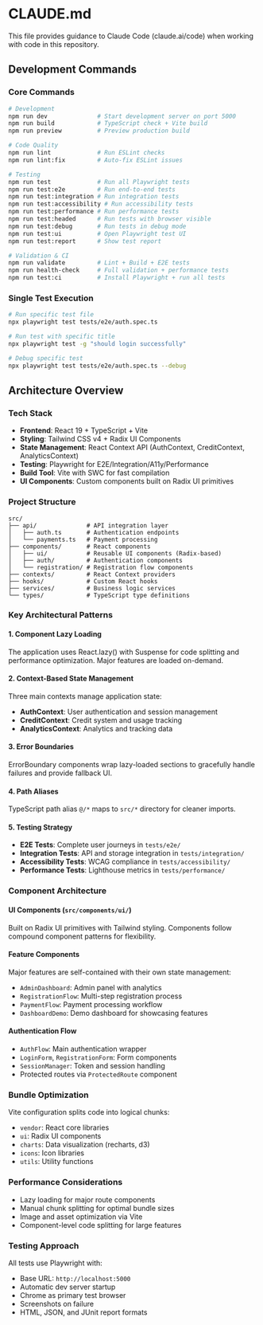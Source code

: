# CLAUDE.md

This file provides guidance to Claude Code (claude.ai/code) when working with code in this repository.

## Development Commands

### Core Commands
```bash
# Development
npm run dev              # Start development server on port 5000
npm run build            # TypeScript check + Vite build
npm run preview          # Preview production build

# Code Quality
npm run lint             # Run ESLint checks
npm run lint:fix         # Auto-fix ESLint issues

# Testing
npm run test             # Run all Playwright tests
npm run test:e2e         # Run end-to-end tests
npm run test:integration # Run integration tests
npm run test:accessibility # Run accessibility tests
npm run test:performance # Run performance tests
npm run test:headed      # Run tests with browser visible
npm run test:debug       # Run tests in debug mode
npm run test:ui          # Open Playwright test UI
npm run test:report      # Show test report

# Validation & CI
npm run validate         # Lint + Build + E2E tests
npm run health-check     # Full validation + performance tests
npm run test:ci          # Install Playwright + run all tests
```

### Single Test Execution
```bash
# Run specific test file
npx playwright test tests/e2e/auth.spec.ts

# Run test with specific title
npx playwright test -g "should login successfully"

# Debug specific test
npx playwright test tests/e2e/auth.spec.ts --debug
```

## Architecture Overview

### Tech Stack
- **Frontend**: React 19 + TypeScript + Vite
- **Styling**: Tailwind CSS v4 + Radix UI Components
- **State Management**: React Context API (AuthContext, CreditContext, AnalyticsContext)
- **Testing**: Playwright for E2E/Integration/A11y/Performance
- **Build Tool**: Vite with SWC for fast compilation
- **UI Components**: Custom components built on Radix UI primitives

### Project Structure
```
src/
├── api/              # API integration layer
│   ├── auth.ts       # Authentication endpoints
│   └── payments.ts   # Payment processing
├── components/       # React components
│   ├── ui/           # Reusable UI components (Radix-based)
│   ├── auth/         # Authentication components
│   └── registration/ # Registration flow components
├── contexts/         # React Context providers
├── hooks/            # Custom React hooks
├── services/         # Business logic services
└── types/            # TypeScript type definitions
```

### Key Architectural Patterns

#### 1. Component Lazy Loading
The application uses React.lazy() with Suspense for code splitting and performance optimization. Major features are loaded on-demand.

#### 2. Context-Based State Management
Three main contexts manage application state:
- **AuthContext**: User authentication and session management
- **CreditContext**: Credit system and usage tracking  
- **AnalyticsContext**: Analytics and tracking data

#### 3. Error Boundaries
ErrorBoundary components wrap lazy-loaded sections to gracefully handle failures and provide fallback UI.

#### 4. Path Aliases
TypeScript path alias `@/*` maps to `src/*` directory for cleaner imports.

#### 5. Testing Strategy
- **E2E Tests**: Complete user journeys in `tests/e2e/`
- **Integration Tests**: API and storage integration in `tests/integration/`
- **Accessibility Tests**: WCAG compliance in `tests/accessibility/`
- **Performance Tests**: Lighthouse metrics in `tests/performance/`

### Component Architecture

#### UI Components (`src/components/ui/`)
Built on Radix UI primitives with Tailwind styling. Components follow compound component patterns for flexibility.

#### Feature Components
Major features are self-contained with their own state management:
- `AdminDashboard`: Admin panel with analytics
- `RegistrationFlow`: Multi-step registration process
- `PaymentFlow`: Payment processing workflow
- `DashboardDemo`: Demo dashboard for showcasing features

#### Authentication Flow
- `AuthFlow`: Main authentication wrapper
- `LoginForm`, `RegistrationForm`: Form components
- `SessionManager`: Token and session handling
- Protected routes via `ProtectedRoute` component

### Bundle Optimization
Vite configuration splits code into logical chunks:
- `vendor`: React core libraries
- `ui`: Radix UI components
- `charts`: Data visualization (recharts, d3)
- `icons`: Icon libraries
- `utils`: Utility functions

### Performance Considerations
- Lazy loading for major route components
- Manual chunk splitting for optimal bundle sizes
- Image and asset optimization via Vite
- Component-level code splitting for large features

### Testing Approach
All tests use Playwright with:
- Base URL: `http://localhost:5000`
- Automatic dev server startup
- Chrome as primary test browser
- Screenshots on failure
- HTML, JSON, and JUnit report formats